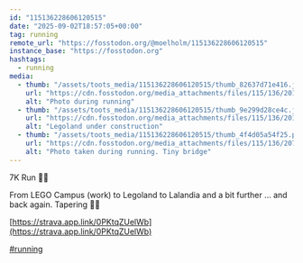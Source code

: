 ```yaml
---
id: "115136228606120515"
date: "2025-09-02T18:57:05+00:00"
tag: running
remote_url: "https://fosstodon.org/@moelholm/115136228606120515"
instance_base: "https://fosstodon.org"
hashtags:
  - running
media:
  - thumb: "/assets/toots_media/115136228606120515/thumb_82637d71e416.jpeg"
    url: "https://cdn.fosstodon.org/media_attachments/files/115/136/201/310/312/210/original/29ca5aa3802a9f59.jpeg"
    alt: "Photo during running"
  - thumb: "/assets/toots_media/115136228606120515/thumb_9e299d28ce4c.jpeg"
    url: "https://cdn.fosstodon.org/media_attachments/files/115/136/201/282/989/302/original/6d6ba16c70ab6564.jpeg"
    alt: "Legoland under construction"
  - thumb: "/assets/toots_media/115136228606120515/thumb_4f4d05a54f25.png"
    url: "https://cdn.fosstodon.org/media_attachments/files/115/136/207/985/873/468/original/58877e72cd36e11f.png"
    alt: "Photo taken during running. Tiny bridge"
---
```

7K Run 👏🏻

From LEGO Campus (work) to Legoland to Lalandia and a bit further … and back again. Tapering 👍🏻

[https://strava.app.link/0PKtqZUelWb](https://strava.app.link/0PKtqZUelWb)

[#running](https://fosstodon.org/tags/running)
